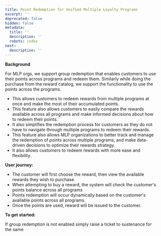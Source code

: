 ```yaml
---
title: Point Redemption for Unified Multiple Loyalty Programs
excerpt: ''
deprecated: false
hidden: false
metadata:
  title: ''
  description: ''
  robots: index
next:
  description: ''
---
```

**Background**

For MLP orgs, we support group redemption that enables customers to use their points across programs and redeem them. Similarly while doing the purchase from the reward catalog, we support the functionality to use the points across the programs.

* This allows customers to redeem rewards from multiple programs at once and make the most of their accumulated points.
* This feature also allows customers to easily compare the rewards available across all programs and make informed decisions about how to redeem their points.
* It also simplifies the redemption process for customers as they do not have to navigate through multiple programs to redeem their rewards.
* This feature also allows MLP organizations to better track and manage the redemption of points across multiple programs, and make data-driven decisions to optimize their rewards strategy.
* It also allows customers to redeem rewards with more ease and flexibility.

**User journey:**

* The customer will first choose the reward, then view the available rewards they wish to purchase.
* When attempting to buy a reward, the system will check the customer's points balance across all programs
* Points redemption will occur dynamically based on the customer's available points across all programs.
* Once the points are used, reward will be issued to the customer.

**To get started:**

If group redemption is not enabled simply raise a ticket to sustenance for the same
